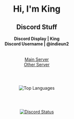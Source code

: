 <h1 align="center">Hi, I'm King</h1>

<h2 align="center">Discord Stuff</h2>

<p align="center">
  <strong>Discord Display | King</strong><br>
  <strong>Discord Username | @indieun2</strong><br>  
  <strong></strong><br>  
  <strong></strong><br>  
  <a href="https://discord.gg/bwVryfn8XP">Main Server</a><br>  
  <a href="https://discord.gg/skNbN4PU8Z">Other Server</a>  
</p>

<br>

##  

<p align="center">
  <img src="https://github-readme-stats.vercel.app/api/top-langs/?username=altf4brocmon&layout=compact&theme=radical" alt="Top Languages">
</p>

<br>

##    

<p align="center">
  <a href="https://discord.com/users/1265476952639148218">
    <img src="https://img.shields.io/endpoint?url=https://lanyard.cnrad.dev/api/1265476952639148218&logo=discord&logoColor=white&style=for-the-badge" alt="Discord Status">
  </a>
</p>
